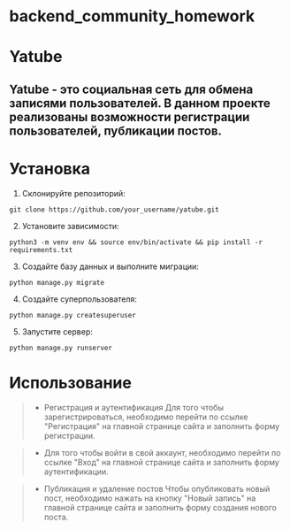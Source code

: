 # backend_community_homework

# Yatube

## Yatube - это социальная сеть для обмена записями пользователей. В данном проекте реализованы возможности регистрации пользователей, публикации постов.

# Установка
1. Склонируйте репозиторий:

``` git clone https://github.com/your_username/yatube.git ```

2. Установите зависимости:

``` python3 -m venv env && source env/bin/activate && pip install -r requirements.txt ```

3. Создайте базу данных и выполните миграции:

``` python manage.py migrate ```

4. Создайте суперпользователя:

``` python manage.py createsuperuser ```

5. Запустите сервер:

``` python manage.py runserver ```

# Использование

>- Регистрация и аутентификация
Для того чтобы зарегистрироваться, необходимо перейти по ссылке "Регистрация" на главной странице сайта и заполнить форму регистрации.

>- Для того чтобы войти в свой аккаунт, необходимо перейти по ссылке "Вход" на главной странице сайта и заполнить форму аутентификации.

>- Публикация и удаление постов
Чтобы опубликовать новый пост, необходимо нажать на кнопку "Новый запись" на главной странице сайта и заполнить форму создания нового поста.
